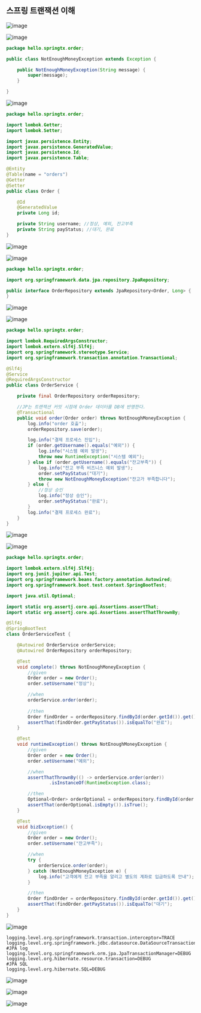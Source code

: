 ## **스프링 트랜잭션 이해**

![image](https://user-images.githubusercontent.com/79301439/211198488-e63db187-fd9e-472a-adbe-8f31938256ab.png)

![image](https://user-images.githubusercontent.com/79301439/211198504-95df9659-51d4-4df0-bd69-27d2705c1cba.png)

```java
package hello.springtx.order;

public class NotEnoughMoneyException extends Exception {

    public NotEnoughMoneyException(String message) {
        super(message);
    }

}
```

![image](https://user-images.githubusercontent.com/79301439/211198545-c599c729-8d9c-42cb-8d8c-d0fbe5a150dc.png)

```java
package hello.springtx.order;

import lombok.Getter;
import lombok.Setter;

import javax.persistence.Entity;
import javax.persistence.GeneratedValue;
import javax.persistence.Id;
import javax.persistence.Table;

@Entity
@Table(name = "orders")
@Getter
@Setter
public class Order {

    @Id
    @GeneratedValue
    private Long id;

    private String username; //정상, 예외, 잔고부족
    private String payStatus; //대기, 완료
}
```

![image](https://user-images.githubusercontent.com/79301439/211198582-aacd0810-2b96-40c8-b1d9-03b90fd1abe6.png)

![image](https://user-images.githubusercontent.com/79301439/211198594-dc76cc53-b254-4647-a637-ece9fcc6b83b.png)

```java
package hello.springtx.order;

import org.springframework.data.jpa.repository.JpaRepository;

public interface OrderRepository extends JpaRepository<Order, Long> {
}
```

![image](https://user-images.githubusercontent.com/79301439/211198614-37bdb0f1-e0e4-421f-90e7-7bda2d873f17.png)

![image](https://user-images.githubusercontent.com/79301439/211198622-f47a8cf1-d8ce-48b5-85d1-aa8c75cbf465.png)

```java
package hello.springtx.order;

import lombok.RequiredArgsConstructor;
import lombok.extern.slf4j.Slf4j;
import org.springframework.stereotype.Service;
import org.springframework.transaction.annotation.Transactional;

@Slf4j
@Service
@RequiredArgsConstructor
public class OrderService {

    private final OrderRepository orderRepository;

    //JP는 트랜잭션 커밋 시점에 Order 데이터를 DB에 반영한다.
    @Transactional
    public void order(Order order) throws NotEnoughMoneyException {
        log.info("order 호출");
        orderRepository.save(order);

        log.info("결제 프로세스 진입");
        if (order.getUsername().equals("예외")) {
            log.info("시스템 예외 발생");
            throw new RuntimeException("시스템 예외");
        } else if (order.getUsername().equals("잔고부족")) {
            log.info("잔고 부족 비즈니스 예외 발생");
            order.setPayStatus("대기");
            throw new NotEnoughMoneyException("잔고가 부족합니다");
        } else {
            //정상 승인
            log.info("정상 승인");
            order.setPayStatus("완료");
        }
        log.info("결제 프로세스 완료");
    }
}
```

![image](https://user-images.githubusercontent.com/79301439/211198656-66d3cdbd-fcb0-4858-8292-6a0e275beccb.png)

![image](https://user-images.githubusercontent.com/79301439/211198669-21b4b065-d9ef-41bd-886a-d11d71f89809.png)

```java
package hello.springtx.order;

import lombok.extern.slf4j.Slf4j;
import org.junit.jupiter.api.Test;
import org.springframework.beans.factory.annotation.Autowired;
import org.springframework.boot.test.context.SpringBootTest;

import java.util.Optional;

import static org.assertj.core.api.Assertions.assertThat;
import static org.assertj.core.api.Assertions.assertThatThrownBy;

@Slf4j
@SpringBootTest
class OrderServiceTest {

    @Autowired OrderService orderService;
    @Autowired OrderRepository orderRepository;

    @Test
    void complete() throws NotEnoughMoneyException {
        //given
        Order order = new Order();
        order.setUsername("정상");

        //when
        orderService.order(order);
        
        //then
        Order findOrder = orderRepository.findById(order.getId()).get();
        assertThat(findOrder.getPayStatus()).isEqualTo("완료");
    }

    @Test
    void runtimeException() throws NotEnoughMoneyException {
        //given
        Order order = new Order();
        order.setUsername("예외");

        //when
        assertThatThrownBy(() -> orderService.order(order))
                .isInstanceOf(RuntimeException.class);

        //then
        Optional<Order> orderOptional = orderRepository.findById(order.getId());
        assertThat(orderOptional.isEmpty()).isTrue();
    }

    @Test
    void bizException() {
        //given
        Order order = new Order();
        order.setUsername("잔고부족");

        //when
        try {
            orderService.order(order);
        } catch (NotEnoughMoneyException e) {
            log.info("고객에게 잔고 부족을 알리고 별도의 계좌로 입금하도록 안내");
        }

        //then
        Order findOrder = orderRepository.findById(order.getId()).get();
        assertThat(findOrder.getPayStatus()).isEqualTo("대기");
    }
}
```

![image](https://user-images.githubusercontent.com/79301439/211198721-d6fe1ee2-b75f-42a9-a93e-19511a833fa1.png)

```
logging.level.org.springframework.transaction.interceptor=TRACE
logging.level.org.springframework.jdbc.datasource.DataSourceTransactionManager=DEBUG
#JPA log
logging.level.org.springframework.orm.jpa.JpaTransactionManager=DEBUG
logging.level.org.hibernate.resource.transaction=DEBUG
#JPA SQL
logging.level.org.hibernate.SQL=DEBUG
```

![image](https://user-images.githubusercontent.com/79301439/211198771-61cb0595-22d7-45cb-b86b-038cb473791b.png)

![image](https://user-images.githubusercontent.com/79301439/211198792-902ef151-102a-4b9e-8d08-b607c91203c5.png)

![image](https://user-images.githubusercontent.com/79301439/211198805-4b81b6e1-91c3-461e-8090-3b0db9c8ede8.png)
